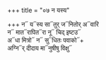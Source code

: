 +++
title = "०७ न यस्य"

+++
न᳓ य᳓स्य सा᳓तुर् ज᳓नितोर् अ᳓वारि  
न᳓ मात᳓रापित᳓रा नू᳓ चिद् इष्टउ᳓  
अ᳓धा मित्रो᳓ न᳓ सु᳓धितः पवाको᳓+  
अग्नि᳓र् दीदाय मा᳓नुषीषु विक्षु᳓